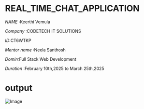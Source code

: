 # REAL_TIME_CHAT_APPLICATION

*NAME* :Keerthi Vemula

*Company* :CODETECH IT SOLUTIONS

*ID*:CT6WTKP

*Mentor name* :Neela Santhosh

*Domin*:Full Stack Web Development

*Duration* :February 10th,2025 to March 25th,2025
# output 

![Image](https://github.com/user-attachments/assets/8768c1cd-967c-4344-9078-741a0b6ebacd)
